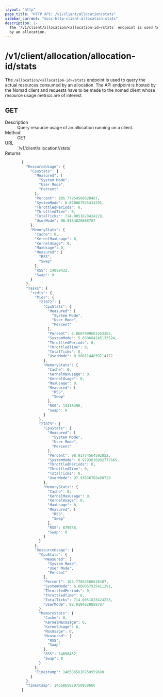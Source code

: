```yaml
---
layout: "http"
page_title: "HTTP API: /v1/client/allocation/stats"
sidebar_current: "docs-http-client-allocation-stats"
description: |-
  The '/v1/client/allocation/<allocation-id>/stats` endpoint is used to query the actual resources consumed
  by an allocation.
---
```


# /v1/client/allocation/allocation-id/stats

The `/allocation/<allocation-id>/stats` endpoint is used to query the actual resources consumed by an allocation.
The API endpoint is hosted by the Nomad client and requests have to be made to
the nomad client whose resource usage metrics are of interest.


## GET

<dl>
  <dt>Description</dt>
  <dd>
     Query resource usage of an allocation running on a client.
  </dd>

  <dt>Method</dt>
  <dd>GET</dd>

  <dt>URL</dt>
  <dd>`/v1/client/allocation/<allocation-id>/stats`</dd>

  <dt>Returns</dt>
  <dd>

  ```javascript
    {
      "ResourceUsage": {
        "CpuStats": {
          "Measured": [
            "System Mode",
            "User Mode",
            "Percent"
          ],
          "Percent": 105.77854560628487,
          "SystemMode": 6.860067935411291,
          "ThrottledPeriods": 0,
          "ThrottledTime": 0,
          "TotalTicks": 714.0051828424228,
          "UserMode": 98.9184820888787
        },
        "MemoryStats": {
          "Cache": 0,
          "KernelMaxUsage": 0,
          "KernelUsage": 0,
          "MaxUsage": 0,
          "Measured": [
            "RSS",
            "Swap"
          ],
          "RSS": 14098432,
          "Swap": 0
        }
      },
      "Tasks": {
        "redis": {
          "Pids": {
            "27072": {
              "CpuStats": {
                "Measured": [
                  "System Mode",
                  "User Mode",
                  "Percent"
                ],
                "Percent": 6.8607999603563385,
                "SystemMode": 5.880684245133524,
                "ThrottledPeriods": 0,
                "ThrottledTime": 0,
                "TotalTicks": 0,
                "UserMode": 0.9801144039714172
              },
              "MemoryStats": {
                "Cache": 0,
                "KernelMaxUsage": 0,
                "KernelUsage": 0,
                "MaxUsage": 0,
                "Measured": [
                  "RSS",
                  "Swap"
                ],
                "RSS": 13418496,
                "Swap": 0
              }
            },
            "27073": {
              "CpuStats": {
                "Measured": [
                  "System Mode",
                  "User Mode",
                  "Percent"
                ],
                "Percent": 98.91774564592852,
                "SystemMode": 0.9793836902777665,
                "ThrottledPeriods": 0,
                "ThrottledTime": 0,
                "TotalTicks": 0,
                "UserMode": 97.93836768490729
              },
              "MemoryStats": {
                "Cache": 0,
                "KernelMaxUsage": 0,
                "KernelUsage": 0,
                "MaxUsage": 0,
                "Measured": [
                  "RSS",
                  "Swap"
                ],
                "RSS": 679936,
                "Swap": 0
              }
            }
          },
          "ResourceUsage": {
            "CpuStats": {
              "Measured": [
                "System Mode",
                "User Mode",
                "Percent"
              ],
              "Percent": 105.77854560628487,
              "SystemMode": 6.860067935411291,
              "ThrottledPeriods": 0,
              "ThrottledTime": 0,
              "TotalTicks": 714.0051828424228,
              "UserMode": 98.9184820888787
            },
            "MemoryStats": {
              "Cache": 0,
              "KernelMaxUsage": 0,
              "KernelUsage": 0,
              "MaxUsage": 0,
              "Measured": [
                "RSS",
                "Swap"
              ],
              "RSS": 14098432,
              "Swap": 0
            }
          },
          "Timestamp": 1465865820750959600
        }
      },
      "Timestamp": 1465865820750959600
    }
  ```
  </dd>
</dl>
